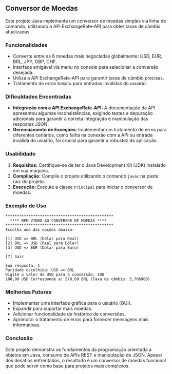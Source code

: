 ## Conversor de Moedas

Este projeto Java implementa um conversor de moedas simples via linha de comando, utilizando a API ExchangeRate-API para obter taxas de câmbio atualizadas.

### Funcionalidades

*   Converte entre as 6 moedas mais negociadas globalmente: USD, EUR, BRL, JPY, GBP, CHF.
*   Interface amigável via menu no console para selecionar a conversão desejada.
*   Utiliza a API ExchangeRate-API para garantir taxas de câmbio precisas.
*   Tratamento de erros básico para entradas inválidas do usuário.

### Dificuldades Encontradas

*   **Integração com a API ExchangeRate-API:** A documentação da API apresentou algumas inconsistências, exigindo testes e depuração adicionais para garantir a correta integração e manipulação das respostas JSON.
*   **Gerenciamento de Exceções:** Implementar um tratamento de erros para diferentes cenários, como falha na conexão com a API ou entrada inválida do usuário, foi crucial para garantir a robustez da aplicação.

### Usabilidade

1.  **Requisitos:** Certifique-se de ter o Java Development Kit (JDK) instalado em sua máquina.
2.  **Compilação:** Compile o projeto utilizando o comando `javac` na pasta raiz do projeto.
3.  **Execução:** Execute a classe `Principal` para iniciar o conversor de moedas.

### Exemplo de Uso

```
***********************************************
  **** BEM VINDO AO CONVERSOR DE MOEDAS ****
***********************************************
Escolha uma das opções abaixo:

[1] USD => BRL (Dólar para Real)
[2] BRL => USD (Real para Dólar)
[3] USD => EUR (Dólar para Euro)
...
[7] Sair

Sua resposta: 1
Paridade escolhida: USD => BRL
Digite o valor de USD para a conversão: 100
100,00 USD Corresponde a: 570,69 BRL (Taxa de câmbio: 5,706900)
```

### Melhorias Futuras

*   Implementar uma interface gráfica para o usuário (GUI).
*   Expandir para suportar mais moedas.
*   Adicionar funcionalidade de histórico de conversões.
*   Aprimorar o tratamento de erros para fornecer mensagens mais informativas.

### Conclusão

Este projeto demonstra os fundamentos da programação orientada a objetos em Java, consumo de APIs REST e manipulação de JSON. Apesar dos desafios enfrentados, o resultado é um conversor de moedas funcional que pode servir como base para projetos mais complexos.
